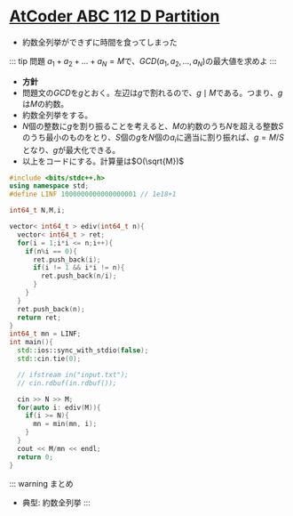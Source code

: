 # [AtCoder ABC 112 D Partition](https://beta.atcoder.jp/contests/abc112/tasks/abc112_d)

- 約数全列挙ができずに時間を食ってしまった

::: tip 問題
$a_1 + a_2 + ... + a_N = M$で、$GCD(a_1,a_2,...,a_N)$の最大値を求めよ
:::

- __方針__
- 問題文の$GCD$を$g$とおく。左辺は$g$で割れるので、$g \mid M$である。つまり、$g$は$M$の約数。
- 約数全列挙をする。
- $N$個の整数に$g$を割り振ることを考えると、$M$の約数のうち$N$を超える整数$S$のうち最小のものをとり、$S$個の$g$を$N$個の$a_i$に適当に割り振れば、$g=M/S$となり、$g$が最大化できる。
- 以上をコードにする。計算量は$O(\sqrt{M})$

```cpp
#include <bits/stdc++.h>
using namespace std;
#define LINF 1000000000000000001 // 1e18+1

int64_t N,M,i;

vector< int64_t > ediv(int64_t n){
  vector< int64_t > ret;
  for(i = 1;i*i <= n;i++){
    if(n%i == 0){
      ret.push_back(i);
      if(i != 1 && i*i != n){
        ret.push_back(n/i);
      }
    }
  }
  ret.push_back(n);
  return ret;
}
int64_t mn = LINF;
int main(){
  std::ios::sync_with_stdio(false);
  std::cin.tie(0);

  // ifstream in("input.txt");
  // cin.rdbuf(in.rdbuf());

  cin >> N >> M;
  for(auto i: ediv(M)){
    if(i >= N){
      mn = min(mn, i);
    }
  }
  cout << M/mn << endl;
  return 0;
}
```

::: warning まとめ
- 典型: 約数全列挙
:::